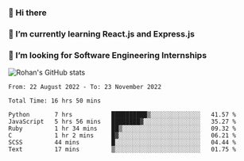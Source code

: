 ### 👋 Hi there 

<!--
**rohznmdev/rohznmdev** is a ✨ _special_ ✨ repository because its `README.md` (this file) appears on your GitHub profile.

Here are some ideas to get you started:

- 🔭 I’m currently working on ...
- 🌱 I’m currently learning Ruby and Ruby on Rails
- 👯 I’m looking to collaborate on ...
- 🤔 I’m looking for help with ...
- 💬 Ask me about ...
- 📫 How to reach me: ...
- 😄 Pronouns: ...
- ⚡ Fun fact: ...
-->
### 🌱 I’m currently learning React.js and Express.js
### 🤔 I’m looking for Software Engineering Internships
![Rohan's GitHub stats](https://github-readme-stats.vercel.app/api?username=rohznmdev&theme=dark&show_icons=true)

<!--START_SECTION:waka-->

```text
From: 22 August 2022 - To: 23 November 2022

Total Time: 16 hrs 50 mins

Python       7 hrs           ██████████▒░░░░░░░░░░░░░░   41.57 %
JavaScript   5 hrs 56 mins   ████████▓░░░░░░░░░░░░░░░░   35.27 %
Ruby         1 hr 34 mins    ██▒░░░░░░░░░░░░░░░░░░░░░░   09.32 %
C            1 hr 2 mins     █▓░░░░░░░░░░░░░░░░░░░░░░░   06.21 %
SCSS         44 mins         █░░░░░░░░░░░░░░░░░░░░░░░░   04.44 %
Text         17 mins         ▒░░░░░░░░░░░░░░░░░░░░░░░░   01.75 %
```

<!--END_SECTION:waka-->
